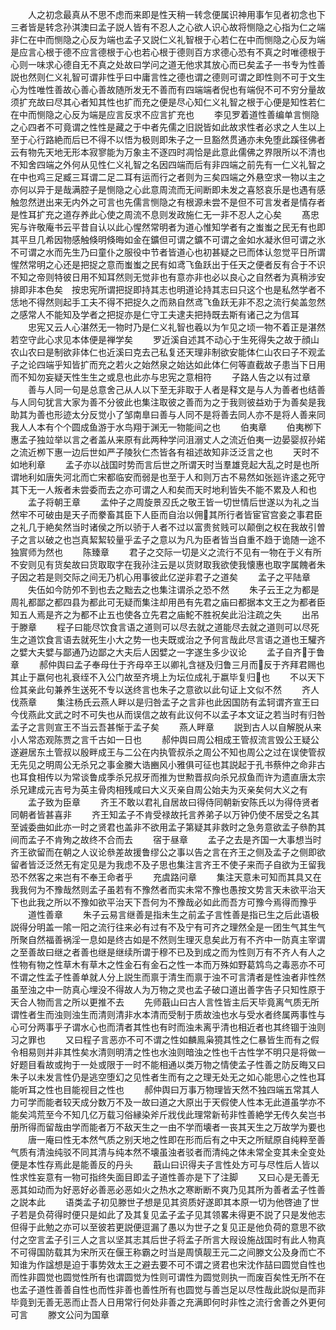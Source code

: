 <!-- { "loadSidebar": true } -->
　　人之初念最真从不思不虑而来即是性天稍一转念便属识神用事乍见者初念也下三者皆是转念孙淇澳曰孟子説人皆有不忍人之心欲人识心故将恻隐之心指为仁之端非仁在中而恻隐之心反为端也孟子又説仁义礼智根于心若仁在中而恻隐之心反为端是应言心根于德不应言德根于心也若心根于德则百方求德心恐有不真之时唯德根于心则一味求心德自无不真之处故曰学问之道无他求其放心而已矣孟子一书专为性善説也然则仁义礼智可谓非性乎曰中庸言性之德也谓之德则可谓之即性则不可于文生心为性唯性善故心善心善故随所发无不善而有四端端者倪也有端倪不可不穷分量故须扩充故曰尽其心者知其性也扩而充之便是尽心知仁义礼智之根于心便是知性若仁在中而恻隐之心反为端是应言反求不应言扩充也
　　李见罗着道性善编单言恻隐之心四者不可竟谓之性性是藏之于中者先儒之旧説皆如此故求性者必求之人生以上至于心行路絶而后已不得不以悟为极则即朱子之一旦豁然贯通亦未免堕此蹊径佛者云有物先天地无形本寂寥能为万象主不逐四时凋恰是此意此儒佛之界限所以不清也不知舍四端之外何从见性仁义礼智之名因四端而后有非四端之前先有一仁义礼智之在中也鸡三足臧三耳谓二足二耳有运而行之者则为三矣四端之外悬空求一物以主之亦何以异于是哉满腔子是恻隐之心此意周流而无间断即未发之喜怒哀乐是也遇有感触忽然迸出来无内外之可言也先儒言恻隐之有根源未尝不是但不可言发者是情存者是性耳扩充之道存养此心使之周流不息则发政施仁无一非不忍人之心矣
　　髙忠宪与许敬庵书云平昔自认以此心惺然常明者为道心惟知学者有之蚩蚩之民无有也即其平旦几希因物感触倏明倏晦如金在鑛但可谓之鑛不可谓之金如水凝氷但可谓之氷不可谓之水而先生乃曰童仆之服役中节者皆道心也初甚疑之已而体认忽觉平日所谓惺然常明之心还是把捉之意而蚩蚩之民有如鸢飞鱼跃出于任天之便者反有合于不识不知之帝则特彼日用不知耳然则无觉非也有意亦非也必以良心之自然者为真稍涉安排即非本色矣　按忠宪所谓把捉即持其志也明道论持其志曰只这个也是私然学者不恁地不得然则起手工夫不得不把捉久之而熟自然鸢飞鱼跃无非不忍之流行矣盖忽然之感常人不能知及学者之把捉亦是仁守工夫逮夫把持既去斯有诸己之为信耳
　　忠宪又云人心湛然无一物时乃是仁义礼智也羲以为乍见之顷一物不着正是湛然若空守此心求见本体便是禅学矣
　　罗近溪自述其不动心于生死得失之故于顔山农山农曰是制欲非体仁也近溪曰克去己私复还天理非制欲安能体仁山农曰子不观孟子之论四端乎知皆扩而充之若火之始然泉之始达如此体仁何等直截故子患当下日用而不知勿妄疑天性生生之或息也此亦与忠宪之意相符
　　子路人告之以有过章
　　善与人同一句是总意舍己从人以下至无非取于人者是释文是与人为善者也结善与人同句犹言大家为善不分彼此也集注取彼之善而为之于我则彼益劝于为善矣是我助其为善也形迹太分反觉小了邹南臯曰善与人同不是将善去同人亦不是将人善来同我人人本有个个圆成鱼游于水鸟翔于渊无一物能间之也
　　伯夷章
　　伯夷栁下惠孟子独竝举以言之者盖从来原有此两种学问沮溺丈人之流近伯夷一边晏婴叔孙婼之流近栁下惠一边后世如严子陵狄仁杰皆各有祖述故知非泛泛言之也
　　天时不如地利章
　　孟子亦以战国时势而言后世之所谓天时当羣雄竞起大乱之时是也所谓地利如唐失河北而亡宋都临安而弱是也至于人和则万古不易然如张廵许逺之死守其下无一人叛者未尝委而去之亦可谓之人和矣而天时地利皆失不能不累及人和也
　　孟子将朝王章
　　孟仲子之周旋景丒氏之敬王皆一切世情后世遂以为礼之当然牢不可破由是天子而豢畜其臣下人臣而自治以佣其所行者皆宦官宫妾之事君臣之礼几于絶矣然当时诸侯之所以骄于人者不过以富贵贫贱可以颠倒之权在我故引曽子之言以破之也岂真絜絜较量乎孟子之意以为凡为臣者皆当自重不趋于诡随一途不独賔师为然也
　　陈臻章
　　君子之交际一切是义之流行不见有一物在于义有所不安则见有货矣故曰货取取字在我孙注云是以货财取我欲使我懐惠也取字属餽者朱子因之若是则交际之间无乃机心用事彼此亿逆非君子之道矣
　　孟子之平陆章
　　失伍如今防夘不到也去之黜去之也集注谓杀之恐不然
　　朱子云王之为都是周礼都鄙之都四县为都此可无疑而集注却用邑有先君之庙曰都据本文王之为都者臣知五人焉是齐之为都不止五也使各立先君之庙鮀不胜祝矣此沿注疏之失
　　出吊于滕章
　　程子曰能尽饮食言语之道则可以尽去就之道能尽去就之道则可以尽死生之道饮食言语去就死生小大之势一也夫既或治之予何言哉此尽言语之道也王驩齐之嬖大夫嬖与鄙通乃边鄙之大夫后人因嬖之一字遂生多少议论
　　孟子自齐于鲁章
　　郝仲舆曰孟子奉母仕于齐母卒王以卿礼含禭及归鲁三月而反于齐拜君赐也其止于嬴何也礼衰绖不入公门故至齐境上为坛位成礼于嬴毕复归也
　　不以天下俭其亲此句兼养生送死不专以送终言也朱子之意欲以此句证上文似不然
　　齐人伐燕章
　　集注杨氏云燕人畔以是归咎孟子之言非也此因国防有孟轲谓齐宣王曰今伐燕此文武之时不可失也从而误信之故有此议何不以孟子本文证之若当时有归咎孟子之言则宣王不当云吾甚惭于孟子矣
　　燕人畔章
　　説到古人以自解脱从来小人常态观陈贾之言千古如一日也
　　郝仲舆曰周公相成王管叔流言毁公王疑公遂避居东土管叔以殷畔成王与二公在内执管叔杀之周公不知也周公之过在误使管叔无先见之明周公无杀兄之事金縢大诰豳风小雅俱可征也其説起于孔书蔡仲之命非古也耳食相传以为常谈鲁成季杀兄叔牙而推为世勲晋叔向杀兄叔鱼而许为遗直唐太宗杀兄建成元吉号为英主骨肉相残咸曰大义灭亲自周公始夫为灭亲矣何大义之有
　　孟子致为臣章
　　齐王不敢以君礼自居故曰得侍同朝新安陈氏以为得侍贤者同朝者皆甚喜非
　　齐王知孟子不肯受禄故托言养弟子以万钟仍使不居受之名其至诚委曲如此亦一时之贤君也盖非不欲用孟子第疑其非救时之急务意欲孟子叅酌其间而孟子不肯殉之故终不合而去
　　宿于昼章
　　孟子之去是齐国一大事想当时齐王欲留而在朝之人议论叅差故援鲁缪公之事以告之言在齐王之侧及孟子之侧即欲留者皆泛泛然无有定见是为我虑不及子思也集注言齐王不使子来而子自欲为王留我恐不然客之来岂有不奉王命者乎
　　充虞路问章
　　集注天意未可知而其具又在我我何为不豫哉然则孟子虽若有不豫然者而实未常不豫也愚按文势言天未欲平治天下也此我之所以不豫如欲平治天下吾何为不豫哉必如此而吾方可豫今焉得而豫乎
　　道性善章
　　朱子云易言继善是指未生之前孟子言性善是指已生之后此语极説得分明盖一隂一阳之流行往来必有过有不及宁有可齐之理然全是一团生气其生气所聚自然福善祸淫一息如是终古如是不然则生理灭息矣此万有不齐中一防真主宰谓之至善故曰继之者善也继是继续所谓于穆不已及到成之而为性则万有不齐人有人之性物有物之性草木有草木之性金石有金石之性一本而万殊如野葛鸩鸟之毒恶亦不可不谓之性孟子性善单就人分上説生而禀于清生而禀于浊不可言清者是性浊者非性然虽至浊之中一防真心埋没不得故人为万物之灵也孟子破口道出善字告子只知性原于天合人物而言之所以更推不去
　　先师蕺山曰古人言性皆主后天毕竟离气质无所谓性者生而浊则浊生而清则清非水本清而受制于质故浊也水与受水者终属两事性与心可分两事乎子谓水心也而清者其性也有时而浊未离乎清也相近者也其终锢于浊则习之罪也
　　又曰程子言恶亦不可不谓之性如麟鳯枭獍其性之仁暴皆生而有之假令相易则并非其性矣水清则明清之性也水浊则暗浊之性也千古性学不明只是将做一好题目看故或拘于一处或限于一时不能相通以类万物之情使孟子性善之防反晦又曰朱子以未发言性仍是逃空堕幻之见性者生而有之之理无处无之如心能思心之性也耳能听耳之性也目能视目之性也
　　郝仲舆曰万事万物理皆天然不独四端五常其人力可学而能者较天成分数万不及一故曰道之大原出于天假使人性本无此道虽学亦不能矣鸿荒至今不知几亿万载习俗縁染斧斤戕伐此理常新茍非性善絶学无传久矣岂书册所得而留哉由学而能者万不敌天生之一由不学而壊者一丧其天生之万故学为要也
　　唐一庵曰性无本然气质之别天地之性即在形而后有之中天之所赋原自纯粹至善气质有清浊纯驳不同其清与纯本然不壊虽浊者驳者而清纯之体未常全变其未全变处便是本性存焉此是能善反的丹头
　　蕺山曰识得夫子言性处方可与尽性后人皆以性求性妄意有一物可指终失面目即孟子道性善亦是下了注脚
　　又曰心是无善无恶其如动而为好恶好必善恶必恶如火之热水之寒断断不爽乃见其所为善者孟子性善之説本此
　　语类孟子初见滕世子想是见其资质好遂即其本原一切为他啓迪了世子若是负荷得时便只是如此了及其复见孟子孟子见其领畧未得更不説了只是发他志但得于此勉之亦可以至彼若更説便逗漏了愚以为世子之复见正是他负荷的意思不欲付之空言孟子引三人之言以坚其志其后世子将孟子所言大叚设施战国时有此人物真不可得国防载其为宋所灭在偃王称霸之时当是周慎靓王元二之间滕文公及身而亡不知谁为作諡想是迫于事势效太王之避去要不可不谓之贤君也宋沈作喆曰圆觉自性也而性非圆觉也圆觉性所有也谓圆觉为性则可谓性为圆觉则执一而废百矣性无所不在也孟子道性善善自性也而性非善也善性所有也圆觉与善岂足以尽性哉此説似是而非毕竟到无善无恶而止吾人日用常行何处非善之充满即何时非性之流行舍善之外更何可言
　　滕文公问为国章
